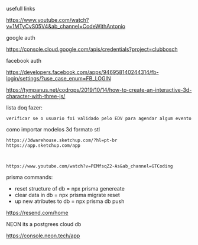 usefull links

https://www.youtube.com/watch?v=1MTyCvS05V4&ab_channel=CodeWithAntonio

google auth

https://console.cloud.google.com/apis/credentials?project=clubbosch


facebook auth

https://developers.facebook.com/apps/946958140244314/fb-login/settings/?use_case_enum=FB_LOGIN


https://tympanus.net/codrops/2019/10/14/how-to-create-an-interactive-3d-character-with-three-js/


lista doq fazer:

    verificar se o usuario foi validado pelo EDV para agendar algum evento




como importar modelos 3d formato stl


    https://3dwarehouse.sketchup.com/?hl=pt-br
    https://app.sketchup.com/app



    https://www.youtube.com/watch?v=PEMfsqZ2-As&ab_channel=GTCoding



prisma commands:

-   reset structure of db = npx prisma genereate
-   clear data in db = npx prisma migrate reset
-   up new atributes to db = npx prisma db push



https://resend.com/home



NEON its a postgrees cloud db

https://console.neon.tech/app